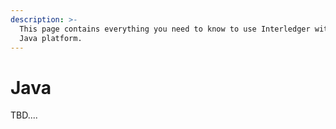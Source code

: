 ```yaml
---
description: >-
  This page contains everything you need to know to use Interledger with the
  Java platform.
---
```


# Java

TBD....

